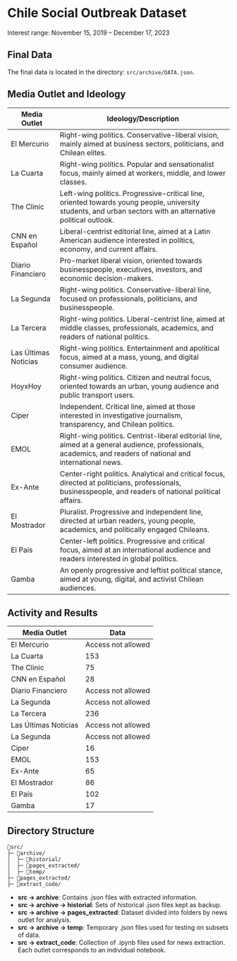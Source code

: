 # Chile Social Outbreak Dataset

Interest range: November 15, 2019 – December 17, 2023

## Final Data

The final data is located in the directory: `src/archive/DATA.json`.

## Media Outlet and Ideology

| Media Outlet         | Ideology/Description                                                                                                                                         |
| -------------------- | ------------------------------------------------------------------------------------------------------------------------------------------------------------ |
| El Mercurio          | Right-wing politics. Conservative-liberal vision, mainly aimed at business sectors, politicians, and Chilean elites.                                         |
| La Cuarta            | Right-wing politics. Popular and sensationalist focus, mainly aimed at workers, middle, and lower classes.                                                   |
| The Clinic           | Left-wing politics. Progressive-critical line, oriented towards young people, university students, and urban sectors with an alternative political outlook.  |
| CNN en Español       | Liberal-centrist editorial line, aimed at a Latin American audience interested in politics, economy, and current affairs.                                    | ... |
| Diario Financiero    | Pro-market liberal vision, oriented towards businesspeople, executives, investors, and economic decision-makers.                                             |
| La Segunda           | Right-wing politics. Conservative-liberal line, focused on professionals, politicians, and businesspeople.                                                   |
| La Tercera           | Right-wing politics. Liberal-centrist line, aimed at middle classes, professionals, academics, and readers of national politics.                             |
| Las Últimas Noticias | Right-wing politics. Entertainment and apolitical focus, aimed at a mass, young, and digital consumer audience.                                              |
| HoyxHoy              | Right-wing politics. Citizen and neutral focus, oriented towards an urban, young audience and public transport users.                                        |
| Ciper                | Independent. Critical line, aimed at those interested in investigative journalism, transparency, and Chilean politics.                                       |
| EMOL                 | Right-wing politics. Centrist-liberal editorial line, aimed at a general audience, professionals, academics, and readers of national and international news. |
| Ex-Ante              | Center-right politics. Analytical and critical focus, directed at politicians, professionals, businesspeople, and readers of national political affairs.     | ... |
| El Mostrador         | Pluralist. Progressive and independent line, directed at urban readers, young people, academics, and politically engaged Chileans.                           |
| El País              | Center-left politics. Progressive and critical focus, aimed at an international audience and readers interested in global politics.                          |
| Gamba                | An openly progressive and leftist political stance, aimed at young, digital, and activist Chilean audiences.                                                 | ... |

[El Mostrador]: https://es.wikipedia.org/wiki/El_Mostrador
[La Cuarta]: https://es.wikipedia.org/wiki/La_Cuarta
[The Clinic]: https://es.wikipedia.org/wiki/The_Clinic
[Diario Financiero]: https://es.wikipedia.org/wiki/Diario_Financiero
[La Segunda]: https://es.wikipedia.org/wiki/La_Segunda
[La Tercera]: https://es.wikipedia.org/wiki/La_Tercera
[Las Ultimas Noticias]: https://es.wikipedia.org/wiki/Las_%C3%9Altimas_Noticias
[HoyxHoy]: https://es.wikipedia.org/wiki/HoyxHoy
[Ciper]: https://es.wikipedia.org/wiki/Ciper
[EMOL]: https://es.wikipedia.org/wiki/EMOL
[El Mercurio]: https://es.wikipedia.org/wiki/El_Mercurio
[El Pais]: https://es.wikipedia.org/wiki/El_Pa%C3%ADs

## Activity and Results

| Media Outlet         | Data               |
| -------------------- | ------------------ |
| El Mercurio          | Access not allowed |
| La Cuarta            | 153                |
| The Clinic           | 75                 |
| CNN en Español       | 28                 |
| Diario Financiero    | Access not allowed |
| La Segunda           | Access not allowed |
| La Tercera           | 236                |
| Las Últimas Noticias | Access not allowed |
| La Segunda           | Access not allowed |
| Ciper                | 16                 |
| EMOL                 | 153                |
| Ex-Ante              | 65                 |
| El Mostrador         | 86                 |
| El País              | 102                |
| Gamba                | 17                 |

## Directory Structure

```
📁src/
├─ 📁archive/
│  ├─ 📁historial/
│  ├─ 📁pages_extracted/
│  ├─ 📁temp/
├─ 📁pages_extracted/
├─ 📁extract_code/
```

- **src → archive**: Contains .json files with extracted information.
- **src → archive → historial**: Sets of historical .json files kept as backup.
- **src → archive → pages_extracted**: Dataset divided into folders by news outlet for analysis.
- **src → archive → temp**: Temporary .json files used for testing on subsets of data.
- **src → extract_code**: Collection of .ipynb files used for news extraction. Each outlet corresponds to an individual notebook.


